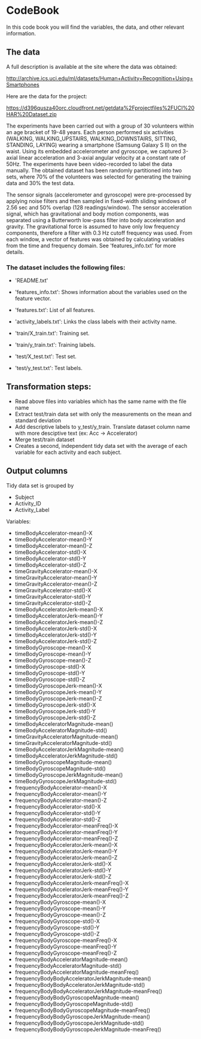 # CodeBook

In this code book you will find the variables, the data, and other relevant information.

## The data

A full description is available at the site where the data was obtained:

http://archive.ics.uci.edu/ml/datasets/Human+Activity+Recognition+Using+Smartphones

Here are the data for the project:

https://d396qusza40orc.cloudfront.net/getdata%2Fprojectfiles%2FUCI%20HAR%20Dataset.zip

The experiments have been carried out with a group of 30 volunteers within an age bracket of 19-48 years. Each person performed six activities (WALKING, WALKING_UPSTAIRS, WALKING_DOWNSTAIRS, SITTING, STANDING, LAYING) wearing a smartphone (Samsung Galaxy S II) on the waist. Using its embedded accelerometer and gyroscope, we captured 3-axial linear acceleration and 3-axial angular velocity at a constant rate of 50Hz. The experiments have been video-recorded to label the data manually. The obtained dataset has been randomly partitioned into two sets, where 70% of the volunteers was selected for generating the training data and 30% the test data. 

The sensor signals (accelerometer and gyroscope) were pre-processed by applying noise filters and then sampled in fixed-width sliding windows of 2.56 sec and 50% overlap (128 readings/window). The sensor acceleration signal, which has gravitational and body motion components, was separated using a Butterworth low-pass filter into body acceleration and gravity. The gravitational force is assumed to have only low frequency components, therefore a filter with 0.3 Hz cutoff frequency was used. From each window, a vector of features was obtained by calculating variables from the time and frequency domain. See 'features_info.txt' for more details. 

### The dataset includes the following files:

- 'README.txt'

- 'features_info.txt': Shows information about the variables used on the feature vector.

- 'features.txt': List of all features.

- 'activity_labels.txt': Links the class labels with their activity name.

- 'train/X_train.txt': Training set.

- 'train/y_train.txt': Training labels.

- 'test/X_test.txt': Test set.

- 'test/y_test.txt': Test labels.

## Transformation steps:
- Read above files into variables which has the same name with the file name
- Extract test/train data set with only the measurements on the mean and standard deviation 
- Add descriptive labels to y_test/y_train. Translate dataset column name with more desciptive text (ex: Acc -> Accelerator)
- Merge test/train dataset 
- Creates a second, independent tidy data set with the average of each variable for each activity and each subject.

## Output columns
Tidy data set is grouped by 
- Subject
- Activity_ID
- Activity_Label

Variables:

- timeBodyAccelerator-mean()-X
- timeBodyAccelerator-mean()-Y
- timeBodyAccelerator-mean()-Z
- timeBodyAccelerator-std()-X
- timeBodyAccelerator-std()-Y
- timeBodyAccelerator-std()-Z
- timeGravityAccelerator-mean()-X
- timeGravityAccelerator-mean()-Y
- timeGravityAccelerator-mean()-Z
- timeGravityAccelerator-std()-X
- timeGravityAccelerator-std()-Y
- timeGravityAccelerator-std()-Z
- timeBodyAcceleratorJerk-mean()-X
- timeBodyAcceleratorJerk-mean()-Y
- timeBodyAcceleratorJerk-mean()-Z
- timeBodyAcceleratorJerk-std()-X
- timeBodyAcceleratorJerk-std()-Y
- timeBodyAcceleratorJerk-std()-Z
- timeBodyGyroscope-mean()-X
- timeBodyGyroscope-mean()-Y
- timeBodyGyroscope-mean()-Z
- timeBodyGyroscope-std()-X
- timeBodyGyroscope-std()-Y
- timeBodyGyroscope-std()-Z
- timeBodyGyroscopeJerk-mean()-X
- timeBodyGyroscopeJerk-mean()-Y
- timeBodyGyroscopeJerk-mean()-Z
- timeBodyGyroscopeJerk-std()-X
- timeBodyGyroscopeJerk-std()-Y
- timeBodyGyroscopeJerk-std()-Z
- timeBodyAcceleratorMagnitude-mean()
- timeBodyAcceleratorMagnitude-std()
- timeGravityAcceleratorMagnitude-mean()
- timeGravityAcceleratorMagnitude-std()
- timeBodyAcceleratorJerkMagnitude-mean()
- timeBodyAcceleratorJerkMagnitude-std()
- timeBodyGyroscopeMagnitude-mean()
- timeBodyGyroscopeMagnitude-std()
- timeBodyGyroscopeJerkMagnitude-mean()
- timeBodyGyroscopeJerkMagnitude-std()
- frequencyBodyAccelerator-mean()-X
- frequencyBodyAccelerator-mean()-Y
- frequencyBodyAccelerator-mean()-Z
- frequencyBodyAccelerator-std()-X
- frequencyBodyAccelerator-std()-Y
- frequencyBodyAccelerator-std()-Z
- frequencyBodyAccelerator-meanFreq()-X
- frequencyBodyAccelerator-meanFreq()-Y
- frequencyBodyAccelerator-meanFreq()-Z
- frequencyBodyAcceleratorJerk-mean()-X
- frequencyBodyAcceleratorJerk-mean()-Y
- frequencyBodyAcceleratorJerk-mean()-Z
- frequencyBodyAcceleratorJerk-std()-X
- frequencyBodyAcceleratorJerk-std()-Y
- frequencyBodyAcceleratorJerk-std()-Z
- frequencyBodyAcceleratorJerk-meanFreq()-X
- frequencyBodyAcceleratorJerk-meanFreq()-Y
- frequencyBodyAcceleratorJerk-meanFreq()-Z
- frequencyBodyGyroscope-mean()-X
- frequencyBodyGyroscope-mean()-Y
- frequencyBodyGyroscope-mean()-Z
- frequencyBodyGyroscope-std()-X
- frequencyBodyGyroscope-std()-Y
- frequencyBodyGyroscope-std()-Z
- frequencyBodyGyroscope-meanFreq()-X
- frequencyBodyGyroscope-meanFreq()-Y
- frequencyBodyGyroscope-meanFreq()-Z
- frequencyBodyAcceleratorMagnitude-mean()
- frequencyBodyAcceleratorMagnitude-std()
- frequencyBodyAcceleratorMagnitude-meanFreq()
- frequencyBodyBodyAcceleratorJerkMagnitude-mean()
- frequencyBodyBodyAcceleratorJerkMagnitude-std()
- frequencyBodyBodyAcceleratorJerkMagnitude-meanFreq()
- frequencyBodyBodyGyroscopeMagnitude-mean()
- frequencyBodyBodyGyroscopeMagnitude-std()
- frequencyBodyBodyGyroscopeMagnitude-meanFreq()
- frequencyBodyBodyGyroscopeJerkMagnitude-mean()
- frequencyBodyBodyGyroscopeJerkMagnitude-std()
- frequencyBodyBodyGyroscopeJerkMagnitude-meanFreq()
 
